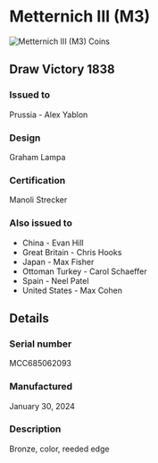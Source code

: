 
# Metternich III (M3)

![Metternich III (M3) Coins](m3-coins.jpg)

## Draw Victory 1838

### Issued to

Prussia - Alex Yablon

### Design

Graham Lampa

### Certification

Manoli Strecker

### Also issued to

* China - Evan Hill
* Great Britain - Chris Hooks
* Japan - Max Fisher
* Ottoman Turkey - Carol Schaeffer
* Spain - Neel Patel
* United States - Max Cohen

## Details

### Serial number

MCC685062093

### Manufactured
January 30, 2024

### Description

Bronze, color, reeded edge
